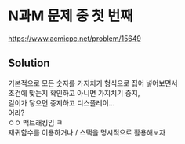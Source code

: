 # N과M 문제 중 첫 번째
https://www.acmicpc.net/problem/15649

## Solution
기본적으로 모든 숫자를 가지치기 형식으로 집어 넣어보면서  
조건에 맞는지 확인하고 아니면 가지치기 중지,  
길이가 닿으면 중지하고 디스플레이...  
어라?  
ㅇㅇ 백트래킹임 ㅋ  
재귀함수를 이용하거나 / 스택을 명시적으로 활용해보자  